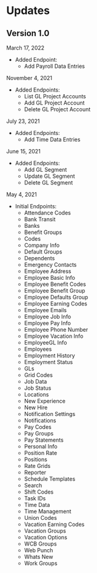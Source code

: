 # Updates

## Version 1.0

March 17, 2022
- Added Endpoint: 
    - Add Payroll Data Entries

November 4, 2021
- Added Endpoints: 
    - List GL Project Accounts
    - Add GL Project Account
    - Delete GL Project Account

July 23, 2021
- Added Endpoints: 
    - Add Time Data Entries

June 15, 2021 
- Added Endpoints: 
    - Add GL Segment
    - Update GL Segment
    - Delete GL Segment

May 4, 2021
- Initial Endpoints:
  - Attendance Codes
  - Bank Transit
  - Banks
  - Benefit Groups
  - Codes
  - Company Info
  - Default Groups
  - Dependents
  - Emergency Contacts
  - Employee Address
  - Employee Basic Info
  - Employee Benefit Codes
  - Employee Benefit Group
  - Employee Defaults Group
  - Employee Earning Codes
  - Employee Emails
  - Employee Job Info
  - Employee Pay Info
  - Employee Phone Number
  - Employee Vacation Info
  - EmployeeGL Info
  - Employees
  - Employment History
  - Employment Status
  - GLs
  - Grid Codes
  - Job Data
  - Job Status
  - Locations
  - New Experience
  - New Hire
  - Notification Settings
  - Notifications
  - Pay Codes
  - Pay Groups
  - Pay Statements
  - Personal Info
  - Position Rate
  - Positions
  - Rate Grids
  - Reporter
  - Schedule Templates
  - Search
  - Shift Codes
  - Task IDs
  - Time Data
  - Time Management
  - Union Codes
  - Vacation Earning Codes
  - Vacation Groups
  - Vacation Options
  - WCB Groups
  - Web Punch
  - Whats New
  - Work Groups